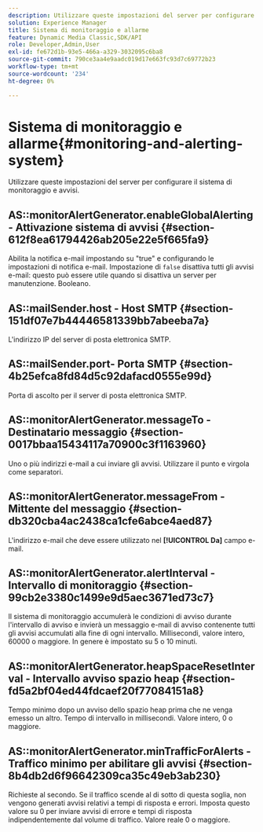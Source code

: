 ```yaml
---
description: Utilizzare queste impostazioni del server per configurare il sistema di monitoraggio e avvisi.
solution: Experience Manager
title: Sistema di monitoraggio e allarme
feature: Dynamic Media Classic,SDK/API
role: Developer,Admin,User
exl-id: fe672d1b-93e5-466a-a329-3032095c6ba8
source-git-commit: 790ce3aa4e9aadc019d17e663fc93d7c69772b23
workflow-type: tm+mt
source-wordcount: '234'
ht-degree: 0%

---
```


# Sistema di monitoraggio e allarme{#monitoring-and-alerting-system}

Utilizzare queste impostazioni del server per configurare il sistema di monitoraggio e avvisi.

## AS::monitorAlertGenerator.enableGlobalAlerting - Attivazione sistema di avvisi {#section-612f8ea61794426ab205e22e5f665fa9}

Abilita la notifica e-mail impostando su &quot;true&quot; e configurando le impostazioni di notifica e-mail. Impostazione di `false` disattiva tutti gli avvisi e-mail: questo può essere utile quando si disattiva un server per manutenzione. Booleano.

## AS::mailSender.host - Host SMTP {#section-151df07e7b44446581339bb7abeeba7a}

L&#39;indirizzo IP del server di posta elettronica SMTP.

## AS::mailSender.port- Porta SMTP {#section-4b25efca8fd84d5c92dafacd0555e99d}

Porta di ascolto per il server di posta elettronica SMTP.

## AS::monitorAlertGenerator.messageTo - Destinatario messaggio {#section-0017bbaa15434117a70900c3f1163960}

Uno o più indirizzi e-mail a cui inviare gli avvisi. Utilizzare il punto e virgola come separatori.

## AS::monitorAlertGenerator.messageFrom - Mittente del messaggio {#section-db320cba4ac2438ca1cfe6abce4aed87}

L&#39;indirizzo e-mail che deve essere utilizzato nel **[!UICONTROL Da]** campo e-mail.

## AS::monitorAlertGenerator.alertInterval - Intervallo di monitoraggio {#section-99cb2e3380c1499e9d5aec3671ed73c7}

Il sistema di monitoraggio accumulerà le condizioni di avviso durante l&#39;intervallo di avviso e invierà un messaggio e-mail di avviso contenente tutti gli avvisi accumulati alla fine di ogni intervallo. Millisecondi, valore intero, 60000 o maggiore. In genere è impostato su 5 o 10 minuti.

## AS::monitorAlertGenerator.heapSpaceResetInterval - Intervallo avviso spazio heap {#section-fd5a2bf04ed44fdcaef20f77084151a8}

Tempo minimo dopo un avviso dello spazio heap prima che ne venga emesso un altro. Tempo di intervallo in millisecondi. Valore intero, 0 o maggiore.

## AS::monitorAlertGenerator.minTrafficForAlerts - Traffico minimo per abilitare gli avvisi {#section-8b4db2d6f96642309ca35c49eb3ab230}

Richieste al secondo. Se il traffico scende al di sotto di questa soglia, non vengono generati avvisi relativi a tempi di risposta e errori. Imposta questo valore su 0 per inviare avvisi di errore e tempi di risposta indipendentemente dal volume di traffico. Valore reale 0 o maggiore.
